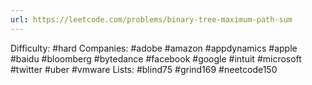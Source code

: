 ```yaml
---
url: https://leetcode.com/problems/binary-tree-maximum-path-sum
---
```


Difficulty: #hard
Companies: #adobe #amazon #appdynamics #apple #baidu #bloomberg #bytedance #facebook #google #intuit #microsoft #twitter #uber #vmware
Lists: #blind75 #grind169 #neetcode150